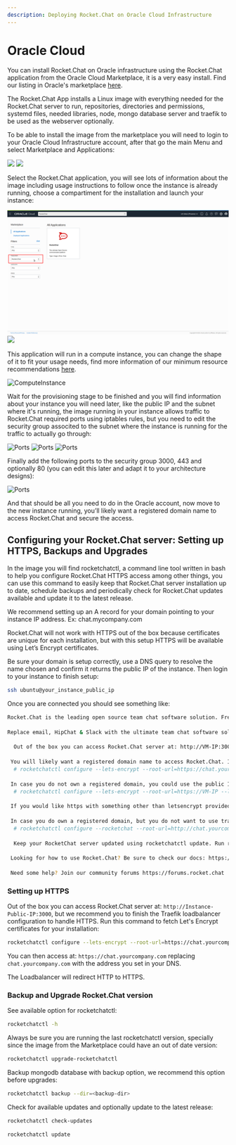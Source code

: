 ```yaml
---
description: Deploying Rocket.Chat on Oracle Cloud Infrastructure
---
```


# Oracle Cloud

You can install Rocket.Chat on Oracle infrastructure using the Rocket.Chat application from the Oracle Cloud Marketplace, it is a very easy install. Find our listing in Oracle's marketplace [here](https://cloudmarketplace.oracle.com/marketplace/en\_US/listing/72006881).

The Rocket.Chat App installs a Linux image with everything needed for the Rocket.Chat server to run, repositories, directories and permissions, systemd files, needed libraries, node, mongo database server and traefik to be used as the webserver optionally.

To be able to install the image from the marketplace you will need to login to your Oracle Cloud Infrastructure account, after that go the main Menu and select Marketplace and Applications:

![](../../../.gitbook/assets/oracledocs1.png) ![](../../../.gitbook/assets/oracledocs2.png)

Select the Rocket.Chat application, you will see lots of information about the image including usage instructions to follow once the instance is already running, choose a compartiment for the installation and launch your instance:

![](<../../../.gitbook/assets/oracledocs3 (2).png>) ![](../../../.gitbook/assets/oracledocs3.png)

This application will run in a compute instance, you can change the shape of it to fit your usage needs, find more information of our minimum resource recommendations [here](https://docs.rocket.chat/installation/minimum-requirements/#minimum-requirements-for-server-deployment).

![ComputeInstance](../../../.gitbook/assets/oracledocs5.png)

Wait for the provisioning stage to be finished and you will find information about your instance you will need later, like the public IP and the subnet where it's running, the image running in your instance allows traffic to Rocket.Chat required ports using iptables rules, but you need to edit the security group associted to the subnet where the instance is running for the traffic to actually go through:

![Ports](../../../.gitbook/assets/oracledocs6.png) ![Ports](../../../.gitbook/assets/oracledocs7.png) ![Ports](../../../.gitbook/assets/oracledocs8.png)

Finally add the following ports to the security group 3000, 443 and optionally 80 (you can edit this later and adapt it to your architecture designs):

![Ports](../../../.gitbook/assets/oracledocs9.png)

And that should be all you need to do in the Oracle account, now move to the new instance running, you’ll likely want a registered domain name to access Rocket.Chat and secure the access.

## Configuring your Rocket.Chat server: Setting up HTTPS, Backups and Upgrades

In the image you will find rocketchatctl, a command line tool written in bash to help you configure Rocket.Chat HTTPS access among other things, you can use this command to easily keep that Rocket.Chat server installation up to date, schedule backups and periodically check for Rocket.Chat updates available and update it to the latest release.

We recommend setting up an A record for your domain pointing to your instance IP address. Ex: chat.mycompany.com

Rocket.Chat will not work with HTTPS out of the box because certificates are unique for each installation, but with this setup HTTPS will be available using Let’s Encrypt certificates.

Be sure your domain is setup correctly, use a DNS query to resolve the name chosen and confirm it returns the public IP of the instance. Then login to your instance to finish setup:

```bash
ssh ubuntu@your_instance_public_ip
```

Once you are connected you should see something like:

```bash
Rocket.Chat is the leading open source team chat software solution. Free, unlimited and completely customizable with on-premises and SaaS cloud hosting.

Replace email, HipChat & Slack with the ultimate team chat software solution.

  Out of the box you can access Rocket.Chat server at: http://VM-IP:3000

 You will likely want a registered domain name to access Rocket.Chat. If you would like your server to be accessible over https we provide the option to use letsencrypt by running:
  # rocketchatctl configure --lets-encrypt --root-url=https://chat.yourcompany.com --letsencrypt-email=admin@yourcompany.com

 In case you do not own a registered domain, you could use the public IP of your VM, but traefik will not be able to fetch certificates for you so you will see a privacy alert message when loading https://VM-IP
  # rocketchatctl configure --lets-encrypt --root-url=https://VM-IP --letsencrypt-email=admin@yourcompany.com

 If you would like https with something other than letsencrypt provided certificates you will have to manually edit the traefik config to add it.

 In case you do own a registered domain, but you do not want to use traefik, you can just configure your site URL running:
  # rocketchatctl configure --rocketchat --root-url=http://chat.yourcompany.com:3000

  Keep your RocketChat server updated using rocketchatctl update. Run rocketchatctl -h to see the full list of available options.

 Looking for how to use Rocket.Chat? Be sure to check our docs: https://docs.rocket.chat

 Need some help? Join our community forums https://forums.rocket.chat
```

### Setting up HTTPS

Out of the box you can access Rocket.Chat server at: `http://Instance-Public-IP:3000`, but we recommend you to finish the Traefik loadbalancer configuration to handle HTTPS. Run this command to fetch Let's Encrypt certificates for your installation:

```bash
rocketchatctl configure --lets-encrypt --root-url=https://chat.yourcompany.com --letsencrypt-email=admin@yourcompany.com
```

You can then access at: `https://chat.yourcompany.com` replacing `chat.yourcompany.com` with the address you set in your DNS.

The Loadbalancer will redirect HTTP to HTTPS.

### Backup and Upgrade Rocket.Chat version

See available option for rocketchatctl:

```bash
rocketchatctl -h
```

Always be sure you are running the last rocketchatctl version, specially since the image from the Marketplace could have an out of date version:

```bash
rocketchatctl upgrade-rocketchatctl
```

Backup mongodb database with backup option, we recommend this option before upgrades:

```bash
rocketchatctl backup --dir=<backup-dir>
```

Check for available updates and optionally update to the latest release:

```bash
rocketchatctl check-updates
```

```bash
rocketchatctl update
```
